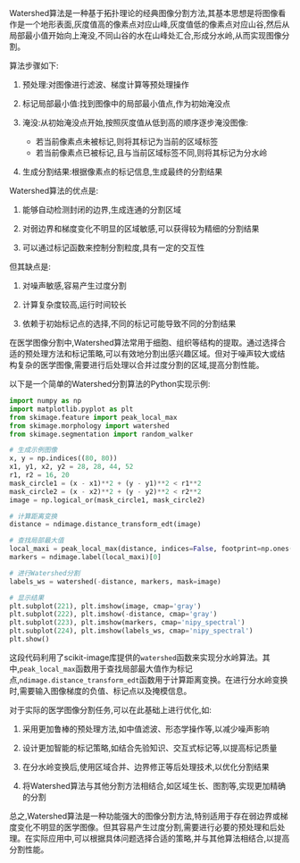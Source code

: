 Watershed算法是一种基于拓扑理论的经典图像分割方法,其基本思想是将图像看作是一个地形表面,灰度值高的像素点对应山峰,灰度值低的像素点对应山谷,然后从局部最小值开始向上淹没,不同山谷的水在山峰处汇合,形成分水岭,从而实现图像分割。

算法步骤如下:

1. 预处理:对图像进行滤波、梯度计算等预处理操作

2. 标记局部最小值:找到图像中的局部最小值点,作为初始淹没点

3. 淹没:从初始淹没点开始,按照灰度值从低到高的顺序逐步淹没图像:
   - 若当前像素点未被标记,则将其标记为当前的区域标签
   - 若当前像素点已被标记,且与当前区域标签不同,则将其标记为分水岭

4. 生成分割结果:根据像素点的标记信息,生成最终的分割结果

Watershed算法的优点是:

1. 能够自动检测封闭的边界,生成连通的分割区域

2. 对弱边界和梯度变化不明显的区域敏感,可以获得较为精细的分割结果

3. 可以通过标记函数来控制分割粒度,具有一定的交互性

但其缺点是:

1. 对噪声敏感,容易产生过度分割

2. 计算复杂度较高,运行时间较长

3. 依赖于初始标记点的选择,不同的标记可能导致不同的分割结果

在医学图像分割中,Watershed算法常用于细胞、组织等结构的提取。通过选择合适的预处理方法和标记策略,可以有效地分割出感兴趣区域。但对于噪声较大或结构复杂的医学图像,需要进行后处理以合并过度分割的区域,提高分割性能。

以下是一个简单的Watershed分割算法的Python实现示例:

```python
import numpy as np
import matplotlib.pyplot as plt
from skimage.feature import peak_local_max
from skimage.morphology import watershed
from skimage.segmentation import random_walker

# 生成示例图像
x, y = np.indices((80, 80))
x1, y1, x2, y2 = 28, 28, 44, 52
r1, r2 = 16, 20
mask_circle1 = (x - x1)**2 + (y - y1)**2 < r1**2
mask_circle2 = (x - x2)**2 + (y - y2)**2 < r2**2
image = np.logical_or(mask_circle1, mask_circle2)

# 计算距离变换
distance = ndimage.distance_transform_edt(image)

# 查找局部最大值
local_maxi = peak_local_max(distance, indices=False, footprint=np.ones((3, 3)), labels=image)
markers = ndimage.label(local_maxi)[0]

# 进行Watershed分割
labels_ws = watershed(-distance, markers, mask=image)

# 显示结果
plt.subplot(221), plt.imshow(image, cmap='gray')
plt.subplot(222), plt.imshow(-distance, cmap='gray')
plt.subplot(223), plt.imshow(markers, cmap='nipy_spectral')
plt.subplot(224), plt.imshow(labels_ws, cmap='nipy_spectral')
plt.show()
```

这段代码利用了scikit-image库提供的`watershed`函数来实现分水岭算法。其中,`peak_local_max`函数用于查找局部最大值作为标记点,`ndimage.distance_transform_edt`函数用于计算距离变换。在进行分水岭变换时,需要输入图像梯度的负值、标记点以及掩模信息。

对于实际的医学图像分割任务,可以在此基础上进行优化,如:

1. 采用更加鲁棒的预处理方法,如中值滤波、形态学操作等,以减少噪声影响

2. 设计更加智能的标记策略,如结合先验知识、交互式标记等,以提高标记质量

3. 在分水岭变换后,使用区域合并、边界修正等后处理技术,以优化分割结果

4. 将Watershed算法与其他分割方法相结合,如区域生长、图割等,实现更加精确的分割

总之,Watershed算法是一种功能强大的图像分割方法,特别适用于存在弱边界或梯度变化不明显的医学图像。但其容易产生过度分割,需要进行必要的预处理和后处理。在实际应用中,可以根据具体问题选择合适的策略,并与其他算法相结合,以提高分割性能。